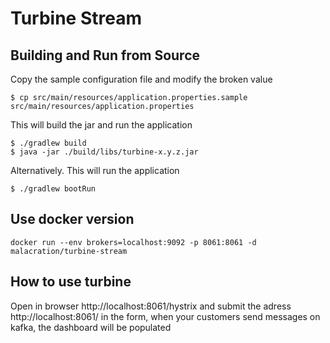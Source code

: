 # Turbine Stream


Building and Run from Source
----
Copy the sample configuration file and modify the broken value


	$ cp src/main/resources/application.properties.sample src/main/resources/application.properties

This will build the jar and run the application

	$ ./gradlew build
	$ java -jar ./build/libs/turbine-x.y.z.jar


Alternatively. This will run the application

	$ ./gradlew bootRun


Use docker version
----
	docker run --env brokers=localhost:9092 -p 8061:8061 -d malacration/turbine-stream


How to use turbine
----
Open in browser http://localhost:8061/hystrix and submit the adress http://localhost:8061/ in the form,
when your customers send messages on kafka, the dashboard will be populated
